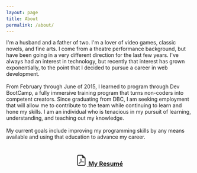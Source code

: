 ```yaml
---
layout: page
title: About
permalink: /about/
---
```


I'm a husband and a father of two. I'm a lover of video games, classic novels, and fine arts. I come from a theatre performance background, but have been going in a very different direction for the last few years. I've always had an interest in technology, but recently that interest has grown exponentially, to the point that I decided to pursue a career in web development.
<br>
<br>
From February through June of 2015, I learned to program through Dev BootCamp, a fully immersive training program that turns non-coders into competent creators. Since graduating from DBC, I am seeking employment that will allow me to contribute to the team while continuing to learn and hone my skills. I am an individual who is tenacious in my pursuit of learning, understanding, and teaching out my knowledge.
<br>
<br>
My current goals include improving my programming skills by any means available and using that education to advance my career.
<br>
<br>
<center><h3 style="color: black; text-decoration: none;"><a href="http://edwinunger.github.io/EdwinUnger.pdf" target="_blank"><img style="height:30px; width:30px;" src="https://github.com/edwinunger/edwinunger.github.io/blob/master/images/pdf.png?raw=true"> My Resumé</a></h3></center>